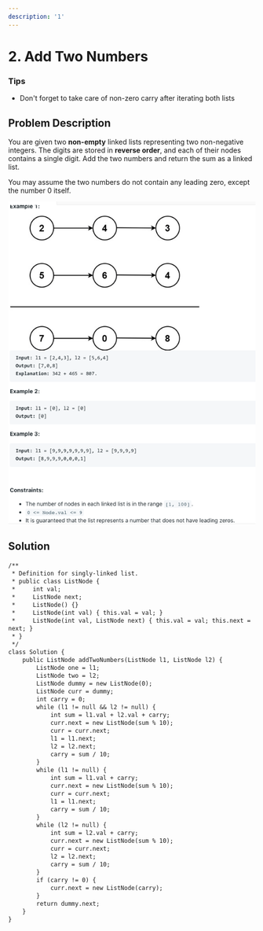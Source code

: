 ```yaml
---
description: '1'
---
```


# 2. Add Two Numbers

### Tips

* Don't forget to take care of non-zero carry after iterating both lists

## Problem Description

You are given two **non-empty** linked lists representing two non-negative integers. The digits are stored in **reverse order**, and each of their nodes contains a single digit. Add the two numbers and return the sum as a linked list.

You may assume the two numbers do not contain any leading zero, except the number 0 itself.

![](../.gitbook/assets/image%20%287%29.png)

## Solution

```text
/**
 * Definition for singly-linked list.
 * public class ListNode {
 *     int val;
 *     ListNode next;
 *     ListNode() {}
 *     ListNode(int val) { this.val = val; }
 *     ListNode(int val, ListNode next) { this.val = val; this.next = next; }
 * }
 */
class Solution {
    public ListNode addTwoNumbers(ListNode l1, ListNode l2) {
        ListNode one = l1;
        ListNode two = l2;
        ListNode dummy = new ListNode(0);
        ListNode curr = dummy;
        int carry = 0;
        while (l1 != null && l2 != null) {
            int sum = l1.val + l2.val + carry;
            curr.next = new ListNode(sum % 10);
            curr = curr.next;
            l1 = l1.next;
            l2 = l2.next;
            carry = sum / 10;
        }
        while (l1 != null) {
            int sum = l1.val + carry;
            curr.next = new ListNode(sum % 10);
            curr = curr.next;
            l1 = l1.next;
            carry = sum / 10;
        }
        while (l2 != null) {
            int sum = l2.val + carry;
            curr.next = new ListNode(sum % 10);
            curr = curr.next;
            l2 = l2.next;
            carry = sum / 10;
        }
        if (carry != 0) {
            curr.next = new ListNode(carry);
        }
        return dummy.next;
    }
}
```

